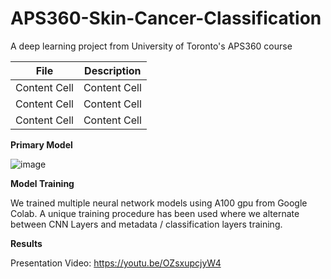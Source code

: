 # APS360-Skin-Cancer-Classification
A deep learning project from University of Toronto's APS360 course

| File  | Description |
| ------------- | ------------- |
| Content Cell  | Content Cell  |
| Content Cell  | Content Cell  |
| Content Cell  | Content Cell  |

**Primary Model**

![image](https://github.com/user-attachments/assets/47c946bb-479b-4582-82fc-8ad54682fbf1)

**Model Training**

We trained multiple neural network models using A100 gpu from Google Colab. A unique training procedure has been used where we alternate between CNN Layers and metadata / classification layers training.

**Results**



Presentation Video: https://youtu.be/OZsxupcjyW4
